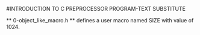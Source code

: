 #INTRODUCTION TO C PREPROCESSOR PROGRAM-TEXT SUBSTITUTE

** 0-object_like_macro.h **
defines a user macro named SIZE with value of 1024.
